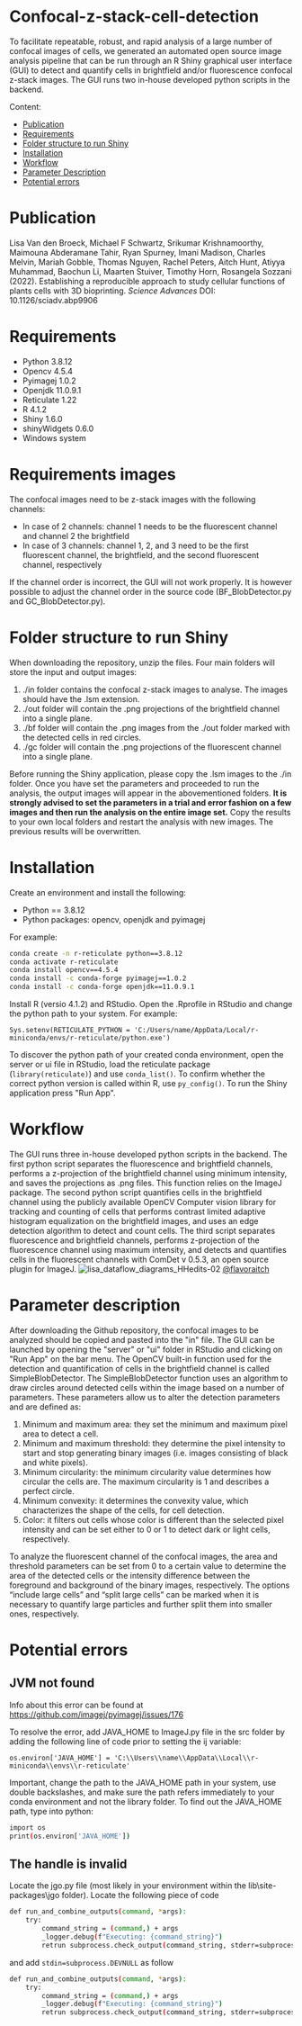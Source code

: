 # Confocal-z-stack-cell-detection
To facilitate repeatable, robust, and rapid analysis of a large number of confocal images of cells, we generated an automated open source image analysis pipeline that can be run through an R Shiny graphical user interface (GUI) to detect and quantify cells in brightfield and/or fluorescence confocal z-stack images. The GUI runs two  in-house developed python scripts in the backend.

Content:
- [Publication](#Publication)
- [Requirements](#Requirements)
- [Folder structure to run Shiny](#Folder-structure-to-run-Shiny)
- [Installation](#Installation)
- [Workflow](#Workflow)
- [Parameter Description](#Parameter-Description)
- [Potential errors](#Potential-errors)

# Publication
Lisa Van den Broeck, Michael F Schwartz, Srikumar Krishnamoorthy, Maimouna Abderamane Tahir, Ryan Spurney, Imani Madison, Charles Melvin, Mariah Gobble, Thomas Nguyen, Rachel Peters, Aitch Hunt, Atiyya Muhammad, Baochun Li, Maarten Stuiver, Timothy Horn, Rosangela Sozzani (2022). Establishing a reproducible approach to study cellular functions of plants cells with 3D bioprinting. _Science Advances_ DOI: 10.1126/sciadv.abp9906

# Requirements
- Python 3.8.12
- Opencv 4.5.4
- Pyimagej 1.0.2
- Openjdk 11.0.9.1
- Reticulate 1.22
- R 4.1.2
- Shiny 1.6.0
- shinyWidgets 0.6.0
- Windows system

# Requirements images
The confocal images need to be z-stack images with the following channels:
- In case of 2 channels: channel 1 needs to be the fluorescent channel and channel 2 the brightfield
- In case of 3 channels: channel 1, 2, and 3 need to be the first fluorescent channel, the brightfield, and the second fluorescent channel, respectively

If the channel order is incorrect, the GUI will not work properly. It is however possible to adjust the channel order in the source code (BF_BlobDetector.py and GC_BlobDetector.py).

# Folder structure to run Shiny
When downloading the repository, unzip the files. Four main folders will store the input and output images:
1. ./in folder contains the confocal z-stack images to analyse. The images should have the .lsm extension.
2. ./out folder will contain the .png projections of the brightfield channel into a single plane.
3. ./bf folder will contain the .png images from the ./out folder marked with the detected cells in red circles.
4. ./gc folder will contain the .png projections of the fluorescent channel into a single plane.

Before running the Shiny application, please copy the .lsm images to the ./in folder. Once you have set the parameters and proceeded to run the analysis, the output images will appear in the abovementioned folders. **It is strongly advised to set the parameters in a trial and error fashion on a few images and then run the analysis on the entire image set.** Copy the results to your own local folders and restart the analysis with new images. The previous results will be overwritten. 

# Installation
Create an environment and install the following:

- Python == 3.8.12
- Python packages: opencv, openjdk and pyimagej

For example:

```bash
conda create -n r-reticulate python==3.8.12
conda activate r-reticulate
conda install opencv==4.5.4
conda install -c conda-forge pyimagej==1.0.2
conda install -c conda-forge openjdk==11.0.9.1
```

Install R (versio 4.1.2) and RStudio. Open the .Rprofile in RStudio and change the python path to your system. For example: 

```Sys.setenv(RETICULATE_PYTHON = 'C:/Users/name/AppData/Local/r-miniconda/envs/r-reticulate/python.exe')```

To discover the python path of your created conda environment, open the server or ui file in RStudio, load the reticulate package (```library(reticulate)```) and use ```conda_list()```. To confirm whether the correct python version is called within R, use ```py_config()```. To run the Shiny application press "Run App".

# Workflow
The GUI runs three in-house developed python scripts in the backend. The first python script separates the fluorescence and brightfield channels, performs a z-projection of the brightfield channel using minimum intensity, and saves the projections as .png files. This function relies on the ImageJ package. The second python script quantifies cells in the brightfield channel using the publicly available OpenCV Computer vision library for tracking and counting of cells that performs contrast limited adaptive histogram equalization on the brightfield images, and uses an edge detection algorithm to detect and count cells. The third script separates fluorescence and brightfield channels, performs z-projection of the fluorescence channel using maximum intensity, and detects and quantifies cells in the fluorescent channels with ComDet v 0.5.3, an open source plugin for ImageJ. 
![lisa_dataflow_diagrams_HHedits-02](https://user-images.githubusercontent.com/63100166/150310914-8dce3a6e-e10b-47d1-8ead-75680623aa68.png)
[@flavoraitch](https://www.flavoraitch.com) 

# Parameter description
After downloading the Github repository, the confocal images to be analyzed should be copied and pasted into the "in" file. The GUI can be launched by opening the "server" or "ui" folder in RStudio and clicking on "Run App" on the bar menu. The OpenCV built-in function used for the detection and quantification of cells in the brightfield channel is called SimpleBlobDetector. The SimpleBlobDetector function uses an algorithm to draw circles around detected cells within the image based on a number of parameters. These parameters allow us to alter the detection parameters and are defined as:
1. Minimum and maximum area: they set the minimum and maximum pixel area to detect a cell.
2. Minimum and maximum threshold: they determine the pixel intensity to start and stop generating binary images (i.e. images consisting of black and white pixels).
3. Minimum circularity: the minimum circularity value determines how circular the cells are. The maximum circularity is 1 and describes a perfect circle.
4. Minimum convexity: it determines the convexity value, which characterizes the shape of the cells, for cell detection. 
5. Color: it filters out cells whose color is different than the selected pixel intensity and can be set either to 0 or 1 to detect dark or light cells, respectively.

To analyze the fluorescent channel of the confocal images, the area and threshold parameters can be set from 0 to a certain value to determine the area of the detected cells or the intensity difference between the foreground and background of the binary images, respectively. The options “include large cells” and “split large cells” can be marked when it is necessary to quantify large particles and further split them into smaller ones, respectively.

# Potential errors

## JVM not found
Info about this error can be found at https://github.com/imagej/pyimagej/issues/176

To resolve the error, add JAVA_HOME to ImageJ.py file in the src folder by adding the following line of code prior to setting the ij variable:

```os.environ['JAVA_HOME'] = 'C:\\Users\\name\\AppData\\Local\\r-miniconda\\envs\\r-reticulate'```

Important, change the path to the JAVA_HOME path in your system, use double backslashes, and make sure the path refers immediately to your conda environment and not the library folder. To find out the JAVA_HOME path, type into python:

```bash
import os
print(os.environ['JAVA_HOME'])
```

## The handle is invalid
Locate the jgo.py file (most likely in your environment within the lib\site-packages\jgo folder). Locate the following piece of code

```bash
def run_and_combine_outputs(command, *args):
    try:
        command_string = (command,) + args
        _logger.debug(f"Executing: {command_string}")
        retrun subprocess.check_output(command_string, stderr=subprocess.STDOUT)
```

and add ```stdin=subprocess.DEVNULL``` as follow

```bash
def run_and_combine_outputs(command, *args):
    try:
        command_string = (command,) + args
        _logger.debug(f"Executing: {command_string}")
        retrun subprocess.check_output(command_string, stderr=subprocess.STDOUT, stdin=subprocess.DEVNULL)
```
